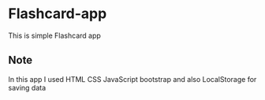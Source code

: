 # Flashcard-app
This is simple Flashcard app
## Note
In this app I used HTML CSS JavaScript bootstrap and also LocalStorage for saving data
